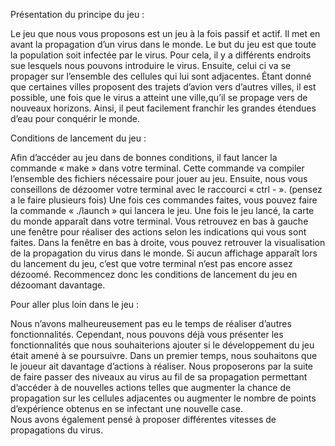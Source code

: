 Présentation du principe du jeu :

Le jeu que nous vous proposons est un jeu à la fois passif et actif. Il met en avant la propagation d’un virus dans le monde. 
Le but du jeu est que toute la population soit infectée par le virus. Pour cela, il y a différents endroits sue lesquels nous pouvons introduire 
le virus. Ensuite, celui ci va se propager sur l’ensemble des cellules qui lui sont adjacentes. Étant donné que certaines villes proposent des 
trajets d’avion vers d’autres villes, il est possible, une fois que le virus a atteint une ville,qu’il se propage vers de nouveaux horizons. 
Ainsi, il peut facilement franchir les grandes étendues d’eau pour conquérir le monde.



Conditions de lancement du jeu :

Afin d’accéder au jeu dans de bonnes conditions, il faut lancer la commande « make » dans votre terminal. 
Cette commande va compiler l’ensemble des fichiers nécessaire pour jouer au jeu. 
Ensuite, nous vous conseillons de dézoomer votre terminal avec le raccourci « ctrl - ». (pensez a le faire plusieurs fois)
Une fois ces commandes faites, vous pouvez faire la commande « ./launch » qui lancera le jeu. 
Une fois le jeu lancé, la carte du monde apparaît dans votre terminal. 
Vous retrouvez en bas à gauche une fenêtre pour réaliser des actions selon les indications qui vous sont faites. 
Dans la fenêtre en bas à droite, vous pouvez retrouver la visualisation de la propagation du virus dans le monde.
Si aucun affichage apparaît lors du lancement du jeu, c’est que votre terminal n’est pas encore assez dézoomé. 
Recommencez donc les conditions de lancement du jeu en dézoomant davantage.



Pour aller plus loin dans le jeu :

Nous n’avons malheureusement pas eu le temps de réaliser d’autres fonctionnalités. 
Cependant, nous pouvons déjà vous présenter les fonctionnalités que nous souhaiterions ajouter si le développement du jeu était amené à se poursuivre.
Dans un premier temps, nous souhaitons que le joueur ait davantage d’actions à réaliser. Nous proposerons par la suite de faire passer 
des niveaux au virus au fil de sa propagation permettant d’accéder à de nouvelles actions telles que augmenter la chance de propagation 
sur les cellules adjacentes ou  augmenter le nombre de points d’expérience obtenus en se infectant une nouvelle case.  
Nous avons également pensé à proposer différentes vitesses de propagations du virus.

